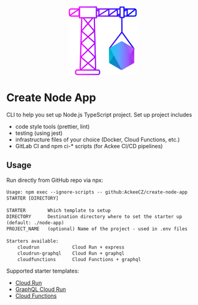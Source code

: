 <div align="center">

![](logo.png)

</div>

# Create Node App

CLI to help you set up Node.js TypeScript project. Set up project includes

- code style tools (prettier, lint)
- testing (using jest)
- infrastructure files of your choice (Docker, Cloud Functions, etc.)
- GitLab CI and npm ci-\* scripts (for Ackee CI/CD pipelines)

## Usage

Run directly from GitHub repo via npx:

```
Usage: npm exec --ignore-scripts -- github:AckeeCZ/create-node-app STARTER [DIRECTORY]

STARTER        Which template to setup
DIRECTORY      Destination directory where to set the starter up (default: ./node-app)
PROJECT_NAME   (optional) Name of the project - used in .env files

Starters available:
    cloudrun            Cloud Run + express
    cloudrun-graphql    Cloud Run + graphql
    cloudfunctions      Cloud Functions + graphql
```

Supported starter templates:

- [Cloud Run](./starter/cloudrun/README.md)
- [GraphQL Cloud Run](./starter/cloudrun-graphql/README.md)
- [Cloud Functions](./starter/cloudfunctions/README.md)
